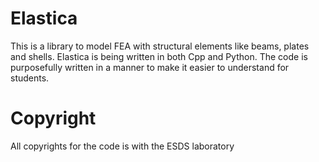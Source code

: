 # Elastica
This is a library to model FEA with structural elements like beams, plates and shells. Elastica is being written in both Cpp and Python. The code is purposefully written in a manner to make it easier to understand for students.

# Copyright
All copyrights for the code is with the ESDS laboratory
